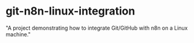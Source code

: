 # git-n8n-linux-integration
"A project demonstrating how to integrate Git/GitHub with n8n on a Linux machine."
